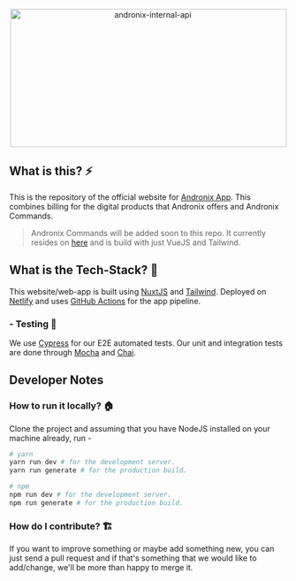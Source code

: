 <p align="center">
 <img width="500" height="250" src="https://i.ibb.co/85hpwFx/readme-logo.png" alt="andronix-internal-api">
</p>

<p align="center"
  </p>

## What is this? ⚡
This is the repository of the official website for [Andronix App](https://git.andronix.app). This combines billing for the digital products that Andronix offers and Andronix Commands.

> Andronix Commands will be added soon to this repo. It currently resides on [here](https://web.andronix.app) and is build with just VueJS and Tailwind.

## What is the Tech-Stack? 📐

This website/web-app is built using [NuxtJS](https://nuxtjs.org)  and [Tailwind](https://tailwindcss.com).  Deployed on [Netlify](https://netlify.com) and uses [GitHub Actions](https://github.com/features/actions) for the app pipeline.

### - Testing 🤖
We use [Cypress](https://cypress.io) for our E2E automated tests. Our unit and integration tests are done through [Mocha](https://mochajs.org) and [Chai](https://www.chaijs.com).

## Developer Notes

### How to run it locally? 🏠
Clone the project and assuming that you have NodeJS installed on your machine already, run -
``` bash
# yarn
yarn run dev # for the development server. 
yarn run generate # for the production build. 

# npm
npm run dev # for the development server. 
npm run generate # for the production build. 
```

### How do I contribute? 🏗
If you want to improve something or maybe add something new, you can just send a pull request and if that's something that we would like to add/change, we'll be more than happy to merge it.
